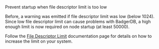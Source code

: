 Prevent startup when file descriptor limit is too low

Before, a warning was emitted if file descriptor limit was low (below 1024).
Since low file descriptor limit can cause problems with BadgerDB, a
high enough limit is now required on node startup (at least 50000).

Follow the [File Descriptor Limit] documentation page for details on how to
increase the limit on your system.

<!-- markdownlint-disable line-length -->
[File Descriptor Limit]:
  https://docs.oasis.dev/general/run-a-node/prerequisites/system-configuration#file-descriptor-limit
<!-- markdownlint-enable line-length -->
